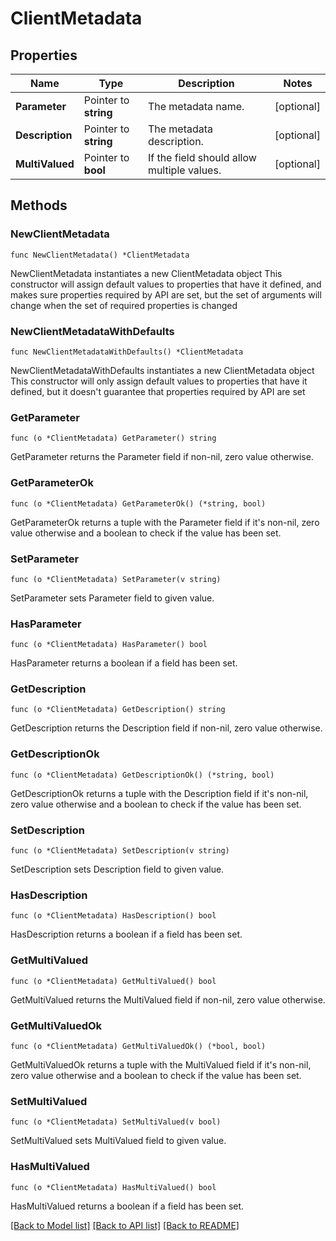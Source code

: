 # ClientMetadata

## Properties

Name | Type | Description | Notes
------------ | ------------- | ------------- | -------------
**Parameter** | Pointer to **string** | The metadata name. | [optional] 
**Description** | Pointer to **string** | The metadata description. | [optional] 
**MultiValued** | Pointer to **bool** | If the field should allow multiple values. | [optional] 

## Methods

### NewClientMetadata

`func NewClientMetadata() *ClientMetadata`

NewClientMetadata instantiates a new ClientMetadata object
This constructor will assign default values to properties that have it defined,
and makes sure properties required by API are set, but the set of arguments
will change when the set of required properties is changed

### NewClientMetadataWithDefaults

`func NewClientMetadataWithDefaults() *ClientMetadata`

NewClientMetadataWithDefaults instantiates a new ClientMetadata object
This constructor will only assign default values to properties that have it defined,
but it doesn't guarantee that properties required by API are set

### GetParameter

`func (o *ClientMetadata) GetParameter() string`

GetParameter returns the Parameter field if non-nil, zero value otherwise.

### GetParameterOk

`func (o *ClientMetadata) GetParameterOk() (*string, bool)`

GetParameterOk returns a tuple with the Parameter field if it's non-nil, zero value otherwise
and a boolean to check if the value has been set.

### SetParameter

`func (o *ClientMetadata) SetParameter(v string)`

SetParameter sets Parameter field to given value.

### HasParameter

`func (o *ClientMetadata) HasParameter() bool`

HasParameter returns a boolean if a field has been set.

### GetDescription

`func (o *ClientMetadata) GetDescription() string`

GetDescription returns the Description field if non-nil, zero value otherwise.

### GetDescriptionOk

`func (o *ClientMetadata) GetDescriptionOk() (*string, bool)`

GetDescriptionOk returns a tuple with the Description field if it's non-nil, zero value otherwise
and a boolean to check if the value has been set.

### SetDescription

`func (o *ClientMetadata) SetDescription(v string)`

SetDescription sets Description field to given value.

### HasDescription

`func (o *ClientMetadata) HasDescription() bool`

HasDescription returns a boolean if a field has been set.

### GetMultiValued

`func (o *ClientMetadata) GetMultiValued() bool`

GetMultiValued returns the MultiValued field if non-nil, zero value otherwise.

### GetMultiValuedOk

`func (o *ClientMetadata) GetMultiValuedOk() (*bool, bool)`

GetMultiValuedOk returns a tuple with the MultiValued field if it's non-nil, zero value otherwise
and a boolean to check if the value has been set.

### SetMultiValued

`func (o *ClientMetadata) SetMultiValued(v bool)`

SetMultiValued sets MultiValued field to given value.

### HasMultiValued

`func (o *ClientMetadata) HasMultiValued() bool`

HasMultiValued returns a boolean if a field has been set.


[[Back to Model list]](../README.md#documentation-for-models) [[Back to API list]](../README.md#documentation-for-api-endpoints) [[Back to README]](../README.md)


